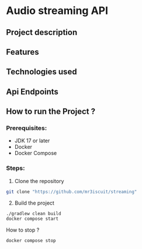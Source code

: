# Audio streaming API

## Project description

## Features

## Technologies used

## Api Endpoints

## How to run the Project ?

### Prerequisites:
- JDK 17 or later
- Docker
- Docker Compose

### Steps:
1. Clone the repository
```bash
git clone "https://github.com/mr3iscuit/streaming"
```

2. Build the project
```bash
./gradlew clean build
docker compose start
```

How to stop ?
```bash
docker compose stop
```